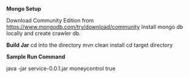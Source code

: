 **Mongo Setup**

Download Community Edition from https://www.mongodb.com/try/download/community
Install mongo db locally and create crawler db.

**Build Jar**
cd into the directory
mvn clean install
cd target directory

**Sample Run Command**

java -jar service-0.0.1.jar moneycontrol true 
